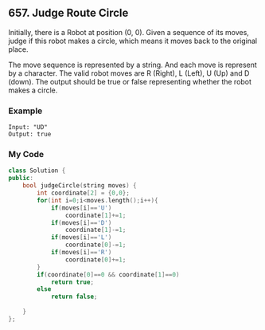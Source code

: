## 657. Judge Route Circle
Initially, there is a Robot at position (0, 0). Given a sequence of its moves, judge if this robot makes a circle, which means it moves back to the original place.

The move sequence is represented by a string. And each move is represent by a character. The valid robot moves are R (Right), L (Left), U (Up) and D (down). The output should be true or false representing whether the robot makes a circle.

### Example
```
Input: "UD"
Output: true
```



### My Code
```c++
class Solution {
public:
    bool judgeCircle(string moves) {
        int coordinate[2] = {0,0};
        for(int i=0;i<moves.length();i++){
            if(moves[i]=='U')
                coordinate[1]+=1;
            if(moves[i]=='D')
                coordinate[1]-=1;
            if(moves[i]=='L')
                coordinate[0]-=1;
            if(moves[i]=='R')
                coordinate[0]+=1;
        }
        if(coordinate[0]==0 && coordinate[1]==0)
            return true;
        else
            return false;
        
    }
};
```
